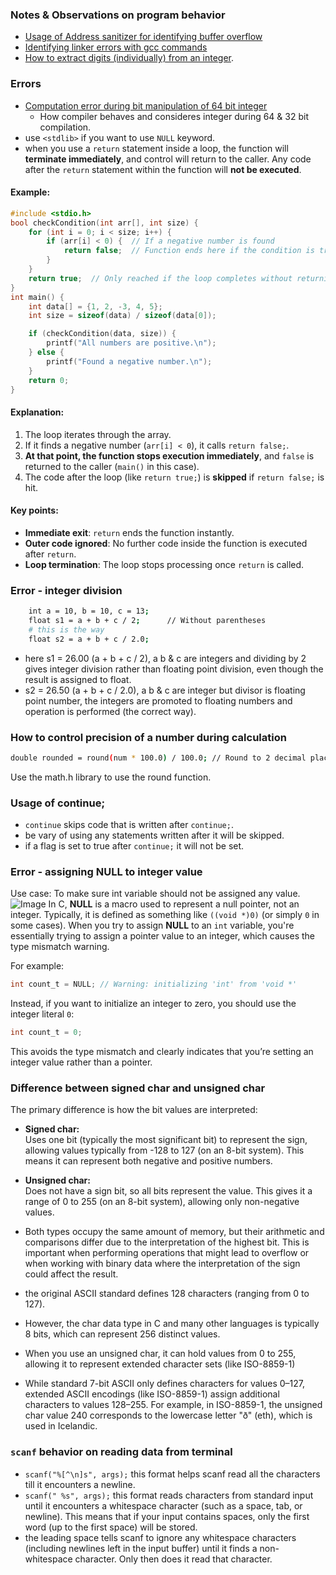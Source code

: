 ### Notes & Observations on program behavior

- [Usage of Address sanitizer for identifying buffer overflow](https://github.com/M0hanrajp/c-programming/blob/3f9dfff9e48001f90862218aa9ce74961c014bf9/compilation_process/quiz.md?plain=1#L55)
- [Identifying linker errors with gcc commands](https://github.com/M0hanrajp/c-programming/blob/3f9dfff9e48001f90862218aa9ce74961c014bf9/compilation_process/quiz.md?plain=1#L178)
- [How to extract digits (individually) from an integer](https://github.com/M0hanrajp/c-programming/blob/master/misc_notes/How%20to%20dervice%20digits%20from%20a%20int%20number.md#extract-digits-from-right-to-left).

### Errors
- [Computation error during bit manipulation of 64 bit integer](https://github.com/M0hanrajp/c-programming/blob/3f9dfff9e48001f90862218aa9ce74961c014bf9/ai_generated_questions/number_properties_analyzer_main.c#L54)
  - How compiler behaves and consideres integer during 64 & 32 bit compilation.
- use `<stdlib>` if you want to use `NULL` keyword.
- when you use a `return` statement inside a loop, the function will **terminate immediately**, and control will return to the caller. Any code after the `return` statement within the function will **not be executed**.
#### Example:
```c
#include <stdio.h>
bool checkCondition(int arr[], int size) {
    for (int i = 0; i < size; i++) {
        if (arr[i] < 0) {  // If a negative number is found
            return false;  // Function ends here if the condition is true
        }
    }
    return true;  // Only reached if the loop completes without returning
}
int main() {
    int data[] = {1, 2, -3, 4, 5};
    int size = sizeof(data) / sizeof(data[0]);

    if (checkCondition(data, size)) {
        printf("All numbers are positive.\n");
    } else {
        printf("Found a negative number.\n");
    }
    return 0;
}
```
#### Explanation:
1. The loop iterates through the array.
2. If it finds a negative number (`arr[i] < 0`), it calls `return false;`.
3. **At that point, the function stops execution immediately**, and `false` is returned to the caller (`main()` in this case).
4. The code after the loop (like `return true;`) is **skipped** if `return false;` is hit.
#### Key points:
- **Immediate exit**: `return` ends the function instantly.
- **Outer code ignored**: No further code inside the function is executed after `return`.
- **Loop termination**: The loop stops processing once `return` is called.

### Error - integer division
```bash
    int a = 10, b = 10, c = 13;
    float s1 = a + b + c / 2;      // Without parentheses
    # this is the way
    float s2 = a + b + c / 2.0;
```
- here s1 = 26.00 (a + b + c / 2), a b & c are integers and dividing by 2 gives integer division rather than floating point division, even though the result is assigned to float.
- s2 = 26.50 (a + b + c / 2.0), a b & c are integer but divisor is floating point number, the integers are promoted to floating numbers and operation is performed (the correct way).

### How to control precision of a number during calculation
```bash
double rounded = round(num * 100.0) / 100.0; // Round to 2 decimal places
```
Use the math.h library to use the round function.

### Usage of continue;
- `continue` skips code that is written after `continue;`.
- be vary of using any statements written after it will be skipped.
- if a flag is set to true after `continue;` it will not be set.

### Error - assigning NULL to integer value

Use case: To make sure int variable should not be assigned any value.
![Image](https://github.com/user-attachments/assets/5acd9647-cbfe-4630-b9a4-e6fb031e8a0d)
In C, **NULL** is a macro used to represent a null pointer, not an integer. Typically, it is defined as something like 
`((void *)0)` (or simply `0` in some cases). When you try to assign **NULL** to an `int` variable, you're essentially 
trying to assign a pointer value to an integer, which causes the type mismatch warning. 

For example:
```c
int count_t = NULL; // Warning: initializing 'int' from 'void *'
```
Instead, if you want to initialize an integer to zero, you should use the integer literal `0`:
```c
int count_t = 0;
```
This avoids the type mismatch and clearly indicates that you’re setting an integer value rather than a pointer.

### Difference between signed char and unsigned char

The primary difference is how the bit values are interpreted:

- **Signed char:**  
  Uses one bit (typically the most significant bit) to represent the sign, allowing values typically from -128 to 127 (on an 8-bit system). 
  This means it can represent both negative and positive numbers.

- **Unsigned char:**  
  Does not have a sign bit, so all bits represent the value. This gives it a range of 0 to 255 (on an 8-bit system), allowing only non-negative values.

- Both types occupy the same amount of memory, but their arithmetic and comparisons differ due to the interpretation of the highest bit. This is important when performing operations that might lead to overflow or when working with binary data where the interpretation of the sign could affect the result.
- the original ASCII standard defines 128 characters (ranging from 0 to 127). 
- However, the char data type in C and many other languages is typically 8 bits, which can represent 256 distinct values. 
- When you use an unsigned char, it can hold values from 0 to 255, allowing it to represent extended character sets (like ISO-8859-1)
- While standard 7-bit ASCII only defines characters for values 0–127, extended ASCII encodings (like ISO-8859-1) assign 
  additional characters to values 128–255. For example, in ISO-8859-1, the unsigned char value 240 corresponds to the lowercase letter "ð" (eth), which is used in Icelandic.

### `scanf` behavior on reading data from terminal

- `scanf("%[^\n]s", args);` this format helps scanf read all the characters till it encounters a newline.
- `scanf(" %s", args);` this format reads characters from standard input until it encounters a whitespace character (such as a space, tab, or newline). This means that if your input contains spaces, only the first word (up to the first space) will be stored.
- the leading space tells scanf to ignore any whitespace characters (including newlines left in the input buffer) until it finds a non-whitespace character. Only then does it read that character.
